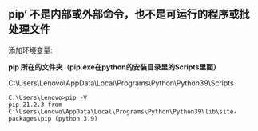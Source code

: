 ## pip‘ 不是内部或外部命令，也不是可运行的程序或批处理文件

添加环境变量:

**pip 所在的文件夹（pip.exe在python的安装目录里的Scripts里面）**

C:\Users\Lenovo\AppData\Local\Programs\Python\Python39\Scripts

```
C:\Users\Lenovo>pip -V
pip 21.2.3 from C:\Users\Lenovo\AppData\Local\Programs\Python\Python39\lib\site-packages\pip (python 3.9)
```

